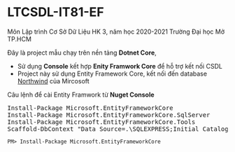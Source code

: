 # LTCSDL-IT81-EF
Môn Lập trình Cơ Sở Dữ Liệu
HK 3, năm học 2020-2021
Trường Đại học Mở TP.HCM

Đây là project mẫu chạy trên nền tảng **Dotnet Core**, 
* Sử dụng **Console** kết hợp **Enity Framwork Core** để hỗ trợ kết nối CSDL 
* Project này sử dụng Entity Framework Core, kết nối đến database [Northwind](https://laptrinhthietde.wordpress.com/2017/08/09/co-so-du-lieu-northwind/) của Mircosoft

Câu lệnh để cài Entity Framwork từ **Nuget Console**
<pre>
Install-Package Microsoft.EntityFrameworkCore
Install-Package Microsoft.EntityFrameworkCore.SqlServer
Install-Package Microsoft.EntityFrameworkCore.Tools
Scaffold-DbContext "Data Source=.\SQLEXPRESS;Initial Catalog=Northwind;Persist Security Info=True;User ID=sa;Password=Password123;Pooling=False;MultipleActiveResultSets=False;Encrypt=False;TrustServerCertificate=True;" Microsoft.EntityFrameworkCore.SqlServer -OutputDir Models -Force
</pre>

`PM> Install-Package Microsoft.EntityFrameworkCore`
